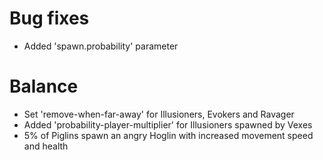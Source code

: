 # Bug fixes
* Added 'spawn.probability' parameter
# Balance
* Set 'remove-when-far-away' for Illusioners, Evokers and Ravager
* Added 'probability-player-multiplier' for Illusioners spawned by Vexes
* 5% of Piglins spawn an angry Hoglin with increased movement speed and health